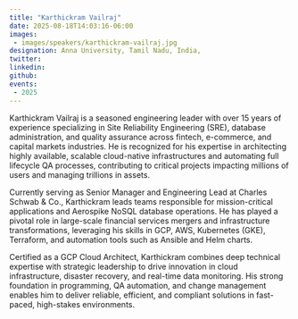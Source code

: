 ```yaml
---
title: "Karthickram Vailraj"
date: 2025-08-18T14:03:16-06:00
images: 
 - images/speakers/karthickram-vailraj.jpg
designation: Anna University, Tamil Nadu, India,
twitter: 
linkedin: 
github: 
events:
 - 2025
---
```


Karthickram Vailraj is a seasoned engineering leader with over 15 years of experience specializing in Site Reliability Engineering (SRE), database administration, and quality assurance across fintech, e-commerce, and capital markets industries. He is recognized for his expertise in architecting highly available, scalable cloud-native infrastructures and automating full lifecycle QA processes, contributing to critical projects impacting millions of users and managing trillions in assets.
 
Currently serving as Senior Manager and Engineering Lead at Charles Schwab & Co., Karthickram leads teams responsible for mission-critical applications and Aerospike NoSQL database operations. He has played a pivotal role in large-scale financial services mergers and infrastructure transformations, leveraging his skills in GCP, AWS, Kubernetes (GKE), Terraform, and automation tools such as Ansible and Helm charts.
 
Certified as a GCP Cloud Architect, Karthickram combines deep technical expertise with strategic leadership to drive innovation in cloud infrastructure, disaster recovery, and real-time data monitoring. His strong foundation in programming, QA automation, and change management enables him to deliver reliable, efficient, and compliant solutions in fast-paced, high-stakes environments.